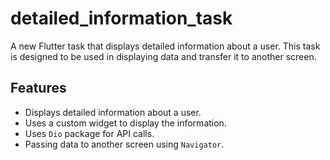 # detailed_information_task

A new Flutter task that displays detailed information about a user. This task is designed to be used in displaying data and transfer it to another screen.

## Features

- Displays detailed information about a user.
- Uses a custom widget to display the information.
- Uses `Dio` package for API calls.
- Passing data to another screen using `Navigator`.
